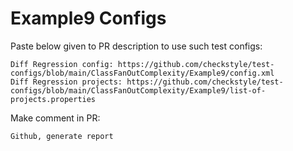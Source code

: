# Example9 Configs
Paste below given to PR description to use such test configs:
```
Diff Regression config: https://github.com/checkstyle/test-configs/blob/main/ClassFanOutComplexity/Example9/config.xml
Diff Regression projects: https://github.com/checkstyle/test-configs/blob/main/ClassFanOutComplexity/Example9/list-of-projects.properties
```
Make comment in PR:
```
Github, generate report
```
